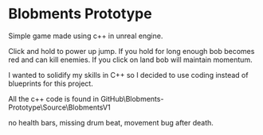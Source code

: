 # Blobments Prototype

Simple game made using c++ in unreal engine.

Click and hold to power up jump.  If you hold for long enough bob becomes red and can kill enemies.
If you click on land bob will maintain momentum.  

I wanted to solidify my skills in C++ so I decided to use coding instead of blueprints for this project.

All the c++ code is found in GitHub\Blobments-Prototype\Source\BlobmentsV1

no health bars, missing drum beat, movement bug after death.
